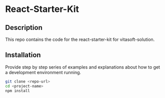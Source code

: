 # React-Starter-Kit

## Description

This repo contains the code for the react-starter-kit for vitasoft-solution.

## Installation

Provide step by step series of examples and explanations about how to get a development environment running.

```bash
git clone <repo-url>
cd <project-name>
npm install
```
